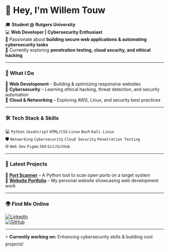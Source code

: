 # 👋 Hey, I'm Willem Touw  

🎓 **Student @ Rutgers University**  
💻 **Web Developer | Cybersecurity Enthusiast**  
🔹 Passionate about **building secure web applications & automating cybersecurity tasks**  
🔹 Currently exploring **penetration testing, cloud security, and ethical hacking**  

---

### 🚀 **What I Do**  
🔹 **Web Development** – Building & optimizing responsive websites  
🔹 **Cybersecurity** – Learning ethical hacking, threat detection, and security automation  
🔹 **Cloud & Networking** – Exploring AWS, Linux, and security best practices  

---

### 🛠️ **Tech Stack & Skills**  
💻 `Python` `JavaScript` `HTML/CSS` `Linux` `Bash` `Kali Linux`  
🛡️ `Networking` `Cybersecurity` `Cloud Security` `Penetration Testing`  
🌐 `Web Dev` `Figma` `SEO` `Git/GitHub`  

---

### 📂 **Latest Projects**  
🔹 **[Port Scanner](https://github.com/wiltouw/PortScanner)** – A Python tool to scan open ports on a target system  
🔹 **[Website Portfolio](https://willemtouw.com)** – My personal website showcasing web development work  

---

### 🌍 **Find Me Online**  
[![LinkedIn](https://img.shields.io/badge/LinkedIn-Connect-blue)](https://www.linkedin.com/in/willemtouw/)  
[![GitHub](https://img.shields.io/badge/GitHub-Follow-black)](https://github.com/wiltouw)  

---

⚡ **Currently working on:** Enhancing cybersecurity skills & building cool projects!  
